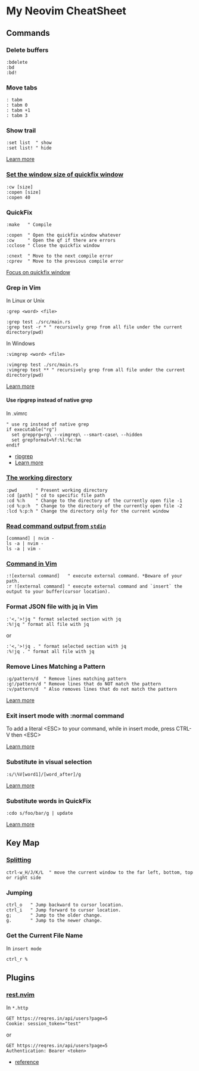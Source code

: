 # My Neovim CheatSheet

## Commands

### Delete buffers

```plain
:bdelete
:bd
:bd!
```

### Move tabs

```plain
: tabm
: tabm 0
: tabm +1
: tabm 3
```

### Show trail

```plain
:set list  " show
:set list! " hide
```

[Learn more](https://vi.stackexchange.com/questions/31811/neovim-lua-config-how-to-append-to-listchars)

### [Set the window size of quickfix window](https://stackoverflow.com/questions/42217825/vim-how-to-set-the-window-size-of-quickfix-window)

```plain
:cw [size]
:copen [size]
:copen 40
```

### QuickFix

```plain
:make   " Compile

:copen  " Open the quickfix window whatever
:cw     " Open the qf if there are errors
:cclose " Close the quickfix window

:cnext  " Move to the next compile error
:cprev  " Move to the previous compile error
```

[Focus on quickfix window](https://www.reddit.com/r/vim/comments/hfovi6/how_can_i_keep_my_cursor_intact_in_quickfix_list/)

### Grep in Vim

In Linux or Unix

```plain
:grep <word> <file>

:grep test ./src/main.rs
:grep test -r * " recursively grep from all file under the current directory(pwd)
```

In Windows

```plain
:vimgrep <word> <file>

:vimgrep test ./src/main.rs
:vimgrep test ** " recursively grep from all file under the current directory(pwd)
```

[Learn more](https://zhuanlan.zhihu.com/p/148280898)

#### Use ripgrep instead of native grep

In .vimrc

```vimrc
" use rg instead of native grep
if executable("rg")
  set grepprg=rg\ --vimgrep\ --smart-case\ --hidden
  set grepformat=%f:%l:%c:%m
endif
```

- [ripgrep](https://github.com/BurntSushi/ripgrep)
- [Learn more](https://phelipetls.github.io/posts/extending-vim-with-ripgrep/)

### [The working directory](https://vim.fandom.com/wiki/Set_working_directory_to_the_current_file)

```plain
:pwd       " Present working directory
:cd [path] " cd to specific file path
:cd %:h    " Change to the directory of the currently open file -1
:cd %:p:h  " Change to the directory of the currently open file -2
:lcd %:p:h " Change the directory only for the current window
```

### [Read command output from `stdin`](https://askubuntu.com/questions/510890/how-do-i-redirect-command-output-to-vim-in-bash)

```plain
[command] | nvim -
ls -a | nvim -
ls -a | vim -
```

### [Command in Vim](http://www.study-area.org/tips/vim/Vim-8.html#shell)

```plain
:![external command]   " execute external command. *Beware of your path. 
:r ![external command] " execute external command and `insert` the output to your buffer(cursor location).
```

### Format JSON file with jq in Vim

```plain
:'<,'>!jq " format selected section with jq
:%!jq " format all file with jq
```

or

```plain
:'<,'>!jq . " format selected section with jq
:%!jq . " format all file with jq
```

### Remove Lines Matching a Pattern

```plain
:g/pattern/d  " Remove lines matching pattern
:g!/pattern/d " Remove lines that do NOT match the pattern
:v/pattern/d  " Also removes lines that do not match the pattern
```

[Learn more](https://vimtricks.com/p/remove-lines-matching-a-pattern-in-vim/)

### Exit insert mode with :normal command

To add a literal \<ESC\> to your command, while in insert mode, press CTRL-V then \<ESC\>

[Learn more](https://stackoverflow.com/questions/4010890/vim-exit-insert-mode-with-normal-command)

### Substitute in visual selection

```plain
:s/\%V[word1]/[word_after]/g
```

[Learn more](https://vim.fandom.com/wiki/Search_and_replace_in_a_visual_selection)

### Substitute words in QuickFix

```plain
:cdo s/foo/bar/g | update
```

[Learn more](https://chrisarcand.com/vims-new-cdo-command/)

## Key Map

### [Splitting](https://stackoverflow.com/a/7982215)

```console
ctrl-w_H/J/K/L  " move the current window to the far left, bottom, top or right side
```

### Jumping

```plain
ctrl_o   " Jump backward to cursor location.
ctrl_i   " Jump forward to cursor location.
g;       " Jump to the older change.
g.       " Jump to the newer change.
```

### Get the Current File Name

In `insert mode`

```plain
ctrl_r %
```

## Plugins

### [rest.nvim](https://github.com/rest-nvim/rest.nvim)

In `*.http`

```plain
GET https://reqres.in/api/users?page=5
Cookie: session_token="test"
```

or

```plain
GET https://reqres.in/api/users?page=5
Authentication: Bearer <token>
```

- [reference](https://github.com/rest-nvim/rest.nvim/issues/98)
